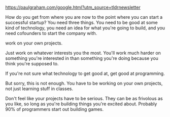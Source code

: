https://paulgraham.com/google.html?utm_source=tldrnewsletter

How do you get from where you are now to the point where you can start a successful startup? You need three things. You need to be good at some kind of technology, you need an idea for what you're going to build, and you need cofounders to start the company with.

work on your own projects.

Just work on whatever interests you the most. You'll work much harder on something you're interested in than something you're doing because you think you're supposed to.

If you're not sure what technology to get good at, get good at programming. 

But sorry, this is not enough. You have to be working on your own projects, not just learning stuff in classes. 

Don't feel like your projects have to be serious. They can be as frivolous as you like, so long as you're building things you're excited about. Probably 90% of programmers start out building games.

